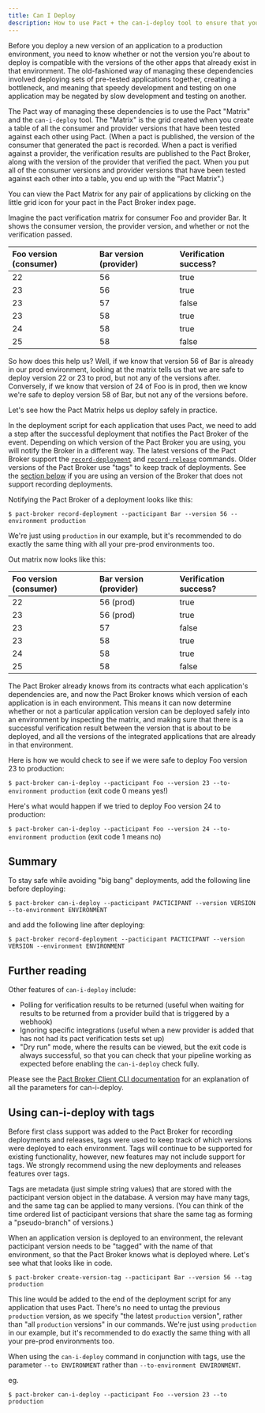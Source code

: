 ```yaml
---
title: Can I Deploy
description: How to use Pact + the can-i-deploy tool to ensure that you are safe to deploy your application.
---
```


Before you deploy a new version of an application to a production environment, you need to know whether or not the version you're about to deploy is compatible with the versions of the other apps that already exist in that environment. The old-fashioned way of managing these dependencies involved deploying sets of pre-tested applications together, creating a bottleneck, and meaning that speedy development and testing on one application may be negated by slow development and testing on another.

The Pact way of managing these dependencies is to use the Pact "Matrix" and the `can-i-deploy` tool. The "Matrix" is the grid created when you create a table of all the consumer and provider versions that have been tested against each other using Pact. \(When a pact is published, the version of the consumer that generated the pact is recorded. When a pact is verified against a provider, the verification results are published to the Pact Broker, along with the version of the provider that verified the pact. When you put all of the consumer versions and provider versions that have been tested against each other into a table, you end up with the "Pact Matrix".\)

You can view the Pact Matrix for any pair of applications by clicking on the little grid icon for your pact in the Pact Broker index page.

Imagine the pact verification matrix for consumer Foo and provider Bar. It shows the consumer version, the provider version, and whether or not the verification passed.

| Foo version \(consumer\) | Bar version \(provider\) | Verification success? |
| :--- | :--- | :--- |
| 22 | 56 | true |
| 23 | 56 | true |
| 23 | 57 | false |
| 23 | 58 | true |
| 24 | 58 | true |
| 25 | 58 | false |

So how does this help us? Well, if we know that version 56 of Bar is already in our prod environment, looking at the matrix tells us that we are safe to deploy version 22 or 23 to prod, but not any of the versions after. Conversely, if we know that version of 24 of Foo is in prod, then we know we're safe to deploy version 58 of Bar, but not any of the versions before.

Let's see how the Pact Matrix helps us deploy safely in practice.

In the deployment script for each application that uses Pact, we need to add a step after the successful deployment that notifies the Pact Broker of the event. Depending on which version of the Pact Broker you are using, you will notify the Broker in a different way. The latest versions of the Pact Broker support the [`record-deployment`](/pact_broker/recording_deployments_and_releases/#recording-deployments) and [`record-release`](/pact_broker/recording_deployments_and_releases/#recording-releases) commands. Older versions of the Pact Broker use "tags" to keep track of deployments. See the [section below](#using-can-i-deploy-with-tags) if you are using an version of the Broker that does not support recording deployments.

Notifying the Pact Broker of a deployment looks like this:

`$ pact-broker record-deployment --pacticipant Bar --version 56 --environment production`

We're just using `production` in our example, but it's recommended to do exactly the same thing with all your pre-prod environments too.

Out matrix now looks like this:

| Foo version \(consumer\) | Bar version \(provider\) | Verification success? |
| :--- | :--- | :--- |
| 22 | 56 (prod) | true |
| 23 | 56 (prod) | true |
| 23 | 57 | false |
| 23 | 58 | true |
| 24 | 58 | true |
| 25 | 58 | false |


The Pact Broker already knows from its contracts what each application's dependencies are, and now the Pact Broker knows which version of each application is in each environment. This means it can now determine whether or not a particular application version can be deployed safely into an environment by inspecting the matrix, and making sure that there is a successful verification result between the version that is about to be deployed, and all the versions of the integrated applications that are already in that environment.

Here is how we would check to see if we were safe to deploy Foo version 23 to production:

`$ pact-broker can-i-deploy --pacticipant Foo --version 23 --to-environment production` \(exit code 0 means yes!\)

Here's what would happen if we tried to deploy Foo version 24 to production:

`$ pact-broker can-i-deploy --pacticipant Foo --version 24 --to-environment production` \(exit code 1 means no\)

## Summary

To stay safe while avoiding "big bang" deployments, add the following line before deploying:

`$ pact-broker can-i-deploy --pacticipant PACTICIPANT --version VERSION --to-environment ENVIRONMENT`

and add the following line after deploying:

`$ pact-broker record-deployment --pacticipant PACTICIPANT --version VERSION --environment ENVIRONMENT`

## Further reading

Other features of `can-i-deploy` include:

* Polling for verification results to be returned (useful when waiting for results to be returned from a provider build that is triggered by a webhook)
* Ignoring specific integrations (useful when a new provider is added that has not had its pact verification tests set up)
* "Dry run" mode, where the results can be viewed, but the exit code is always successful, so that you can check that your pipeline working as expected before enabling the `can-i-deploy` check fully.

Please see the [Pact Broker Client CLI documentation](/pact_broker/client_cli/readme#can-i-deploy) for an explanation of all the parameters for can-i-deploy.

## Using can-i-deploy with tags

Before first class support was added to the Pact Broker for recording deployments and releases, tags were used to keep track of which versions were deployed to each environment. Tags will continue to be supported for existing functionality, however, new features may not include support for tags. We strongly recommend using the new deployments and releases features over tags.

Tags are metadata \(just simple string values\) that are stored with the pacticipant version object in the database. A version may have many tags, and the same tag can be applied to many versions. \(You can think of the time ordered list of pacticipant versions that share the same tag as forming a "pseudo-branch" of versions.\)

When an application version is deployed to an environment, the relevant pacticipant version needs to be "tagged" with the name of that environment, so that the Pact Broker knows what is deployed where. Let's see what that looks like in code.

`$ pact-broker create-version-tag --pacticipant Bar --version 56 --tag production`

This line would be added to the end of the deployment script for any application that uses Pact. There's no need to untag the previous `production` version, as we specify "the latest `production` version", rather than "all `production` versions" in our commands. We're just using `production` in our example, but it's recommended to do exactly the same thing with all your pre-prod environments too.

When using the `can-i-deploy` command in conjunction with tags, use the parameter `--to ENVIRONMENT` rather than `--to-environment ENVIRONMENT`.

eg.

`$ pact-broker can-i-deploy --pacticipant Foo --version 23 --to production`
